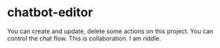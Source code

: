 # chatbot-editor
You can create and update, delete some actions on this project.
You can control the chat flow.
This is collaboration.
I am riddle.
